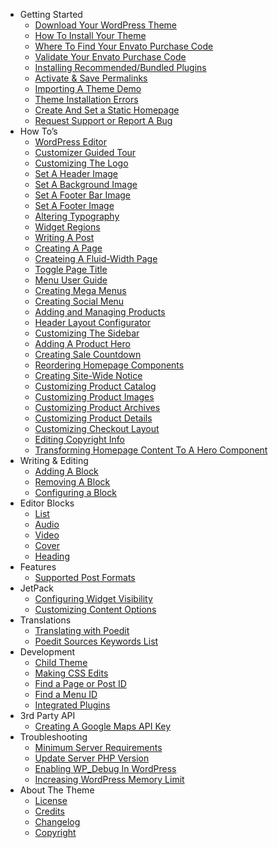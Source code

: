 - Getting Started
  - [Download Your WordPress Theme](download-conj-wordpress-theme.md)
  - [How To Install Your Theme](how-to-install-conj-theme.md)
  - [Where To Find Your Envato Purchase Code](where-to-find-your-envato-purchase-code.md)
  - [Validate Your Envato Purchase Code](validate-your-envato-purchase-code.md)
  - [Installing Recommended/Bundled Plugins](installing-recommended-plugins.md)
  - [Activate & Save Permalinks](activate-and-save-permalinks.md)
  - [Importing A Theme Demo](importing-conj-theme-demo-data.md)
  - [Theme Installation Errors](conj-theme-installation-errors.md)
  - [Create And Set a Static Homepage](create-and-set-static-homepage.md)
  - [Request Support or Report A Bug](how-to-request-support.md)
- How To’s
  - [WordPress Editor](wordpress-editor.md)
  - [Customizer Guided Tour](customizer-guided-tour.md)
  - [Customizing The Logo](customizing-logo.md)
  - [Set A Header Image](set-header-image.md)
  - [Set A Background Image](set-background-image.md)
  - [Set A Footer Bar Image](set-footer-bar-image.md)
  - [Set A Footer Image](set-footer-image.md)
  - [Altering Typography](altering-typography.md)
  - [Widget Regions](widget-regions.md)
  - [Writing A Post](writing-post.md)
  - [Creating A Page](creating-page.md)
  - [Createing A Fluid-Width Page](creating-fluid-width-page.md)
  - [Toggle Page Title](toggle-page-title.md)
  - [Menu User Guide](menu-user-guide.md)
  - [Creating Mega Menus](creating-mega-menus.md)
  - [Creating Social Menu](creating-social-menu.md)
  - [Adding and Managing Products](managing-products.md)
  - [Header Layout Configurator](header-layout-configurator.md)
  - [Customizing The Sidebar](customizing-sidebar.md)
  - [Adding A Product Hero](adding-product-hero.md)
  - [Creating Sale Countdown](creating-sale-countdown.md)
  - [Reordering Homepage Components](reordering-homepage-components.md)
  - [Creating Site-Wide Notice](creating-store-notice.md)
  - [Customizing Product Catalog](customizing-product-catalog.md)
  - [Customizing Product Images](customizing-product-images.md)
  - [Customizing Product Archives](customizing-product-archives.md)
  - [Customizing Product Details](customizing-product-details.md)
  - [Customizing Checkout Layout](customizing-checkout-layout.md)
  - [Editing Copyright Info](editing-copyright-info.md)
  - [Transforming Homepage Content To A Hero Component](transforming-homepage-content-to-hero-component.md)
- Writing & Editing
  - [Adding A Block](adding-block.md)
  - [Removing A Block](removing-block.md)
  - [Configuring a Block](configuring-block.md)
- Editor Blocks
  - [List](list-block.md)
  - [Audio](audio-block.md)
  - [Video](video-block.md)
  - [Cover](cover-block.md)
  - [Heading](heading-block.md)
- Features
  - [Supported Post Formats](supported-post-formats.md)
- JetPack
  - [Configuring Widget Visibility](jetpack-configuring-widget-visibility.md)
  - [Customizing Content Options](jetpack-customizing-content-options.md)
- Translations
  - [Translating with Poedit](translating-with-poedit.md)
  - [Poedit Sources Keywords List](poedit-sources-keywords-list.md)
- Development
  - [Child Theme](conj-child-theme.md)
  - [Making CSS Edits](making-css-edits.md)
  - [Find a Page or Post ID](locate-page-id.md)
  - [Find a Menu ID](locate-menu-id.md)
  - [Integrated Plugins](integrated-plugins.md)
- 3rd Party API
  - [Creating A Google Maps API Key](creating-google-maps-api-key.md)
- Troubleshooting
  - [Minimum Server Requirements](minimum-server-requirements.md)
  - [Update Server PHP Version](update-server-php-version.md)
  - [Enabling WP_Debug In WordPress](enabling-wp-debug.md)
  - [Increasing WordPress Memory Limit](increasing-wordpress-memory-limit.md)
- About The Theme
  - [License](conj-wordpress-theme-license.md)
  - [Credits](conj-wordpress-theme-credits.md)
  - [Changelog](conj-wordpress-theme-changelog.md)
  - [Copyright](conj-wordpress-theme-copyright.md)
